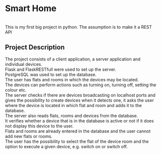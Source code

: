 <h1>Smart Home</h1><br>
This is my first big project in python. The assumption is to make it a REST API 
<h2>Project Description</h2>
The project consists of a client application, a server application and individual devices.<br>
Flask and FlaskRESTfull were used to set up the server.<br>
PostgreSQL was used to set up the database.<br>
The user has flats and rooms in which the devices may be located.<br>
The devices can perform actions such as turning on, turning off, setting the colour etc.<br>
The server checks if there are devices broadcasting on localhost ports and gives the possibility to create devices when it detects one, it asks the user where the device is located in which flat and room and adds it to the database.<br>
The server also reads flats, rooms and devices from the database.<br>
It verifies whether a device that is in the database is active or not if it does not display this device to the user.<br>
Flats and rooms are already entered in the database and the user cannot add new flats or rooms.<br>
The user has the possibility to select the flat of the device room and the option to execute a given device, e.g. switch on or switch off.<br>
